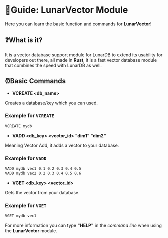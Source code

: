 # 📖Guide: LunarVector Module

Here you can learn the basic function and commands for **LunarVector**!

## ❓What is it?

It is a vector database support module for LunarDB to extend its usability for developers out there,
all made in **Rust**, it is a fast vector database module that combines the speed with LunarDB as well.

## ⏰Basic Commands

- **VCREATE <db_name>**

Creates a database/key which you can used.

### Example for **`VCREATE`**

```bash
VCREATE mydb
```

- **VADD <db_key> <vector_id> "dim1" "dim2"**

Meaning Vector Add, it adds a vector to your database.

### Example for **`VADD`**

```bash
VADD mydb vec1 0.1 0.2 0.3 0.4 0.5
VADD mydb vec2 0.2 0.3 0.4 0.5 0.6
```

- **VGET <db_key> <vector_id>**

Gets the vector from your database.

### Example for **`VGET`**

```bash
VGET mydb vec1
```

For more information you can type **"HELP"** in the _command line_ when using the **LunarVector** module.

